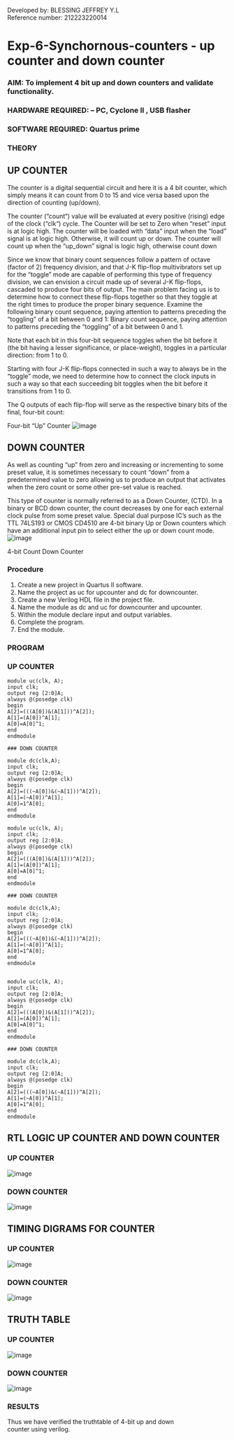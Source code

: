 Developed by: BLESSING JEFFREY Y.L<br>
Reference number: 212223220014


# Exp-6-Synchornous-counters - up counter and down counter 
### AIM: To implement 4 bit up and down counters and validate  functionality.
### HARDWARE REQUIRED:  – PC, Cyclone II , USB flasher
### SOFTWARE REQUIRED:   Quartus prime
### THEORY 

## UP COUNTER 
The counter is a digital sequential circuit and here it is a 4 bit counter, which simply means it can count from 0 to 15 and vice versa based upon the direction of counting (up/down). 

The counter (“count“) value will be evaluated at every positive (rising) edge of the clock (“clk“) cycle.
The Counter will be set to Zero when “reset” input is at logic high.
The counter will be loaded with “data” input when the “load” signal is at logic high. Otherwise, it will count up or down.
The counter will count up when the “up_down” signal is logic high, otherwise count down

Since we know that binary count sequences follow a pattern of octave (factor of 2) frequency division, and that J-K flip-flop multivibrators set up for the “toggle” mode are capable of performing this type of frequency division, we can envision a circuit made up of several J-K flip-flops, cascaded to produce four bits of output.
The main problem facing us is to determine how to connect these flip-flops together so that they toggle at the right times to produce the proper binary sequence.
Examine the following binary count sequence, paying attention to patterns preceding the “toggling” of a bit between 0 and 1:
Binary count sequence, paying attention to patterns preceding the “toggling” of a bit between 0 and 1.

Note that each bit in this four-bit sequence toggles when the bit before it (the bit having a lesser significance, or place-weight), toggles in a particular direction: from 1 to 0.



 
 

Starting with four J-K flip-flops connected in such a way to always be in the “toggle” mode, we need to determine how to connect the clock inputs in such a way so that each succeeding bit toggles when the bit before it transitions from 1 to 0.

The Q outputs of each flip-flop will serve as the respective binary bits of the final, four-bit count:

 
 

Four-bit “Up” Counter
![image](https://github.com/blessingjeffrey/Exp-7-Synchornous-counters-/assets/149134943/7da534d2-b22d-4aba-942f-fc3beeba23b9)



## DOWN COUNTER 

As well as counting “up” from zero and increasing or incrementing to some preset value, it is sometimes necessary to count “down” from a predetermined value to zero allowing us to produce an output that activates when the zero count or some other pre-set value is reached.

This type of counter is normally referred to as a Down Counter, (CTD). In a binary or BCD down counter, the count decreases by one for each external clock pulse from some preset value. Special dual purpose IC’s such as the TTL 74LS193 or CMOS CD4510 are 4-bit binary Up or Down counters which have an additional input pin to select either the up or down count mode.
![image](https://github.com/blessingjeffrey/Exp-7-Synchornous-counters-/assets/149134943/c2748f5a-d48f-4ac9-9780-627149a533c3)


4-bit Count Down Counter

### Procedure
1. Create a new project in Quartus II software.
2. Name the project as uc for upcounter and dc for downcounter.
3. Create a new Verilog HDL file in the project file.
4. Name the module as dc and uc for downcounter and upcounter.
5. Within the module declare input and output variables.
6. Complete the program.
7. End the module.



### PROGRAM 
### UP COUNTER
```
module uc(clk, A);
input clk;
output reg [2:0]A;
always @(posedge clk)
begin
A[2]=(((A[0])&(A[1]))^A[2]);
A[1]=(A[0])^A[1];
A[0]=A[0]^1;
end
endmodule
```
```
### DOWN COUNTER

module dc(clk,A);
input clk;
output reg [2:0]A;
always @(posedge clk)
begin
A[2]=(((~A[0])&(~A[1]))^A[2]);
A[1]=(~A[0])^A[1];
A[0]=1^A[0];
end
endmodule
```
```
module uc(clk, A);
input clk;
output reg [2:0]A;
always @(posedge clk)
begin
A[2]=(((A[0])&(A[1]))^A[2]);
A[1]=(A[0])^A[1];
A[0]=A[0]^1;
end
endmodule
```
```
### DOWN COUNTER

module dc(clk,A);
input clk;
output reg [2:0]A;
always @(posedge clk)
begin
A[2]=(((~A[0])&(~A[1]))^A[2]);
A[1]=(~A[0])^A[1];
A[0]=1^A[0];
end
endmodule
```
```

module uc(clk, A);
input clk;
output reg [2:0]A;
always @(posedge clk)
begin
A[2]=(((A[0])&(A[1]))^A[2]);
A[1]=(A[0])^A[1];
A[0]=A[0]^1;
end
endmodule
```
```
### DOWN COUNTER

module dc(clk,A);
input clk;
output reg [2:0]A;
always @(posedge clk)
begin
A[2]=(((~A[0])&(~A[1]))^A[2]);
A[1]=(~A[0])^A[1];
A[0]=1^A[0];
end
endmodule
```

## RTL LOGIC UP COUNTER AND DOWN COUNTER  
### UP COUNTER
![image](https://github.com/blessingjeffrey/Exp-7-Synchornous-counters-/assets/149134943/c4c9b21e-4780-4f5b-8f9b-40c14d5bea63)

 
### DOWN COUNTER
![image](https://github.com/blessingjeffrey/Exp-7-Synchornous-counters-/assets/149134943/a8dd2e75-1659-4081-974a-becc0c8f56d0)



 
## TIMING DIGRAMS FOR COUNTER  
### UP COUNTER
![image](https://github.com/blessingjeffrey/Exp-7-Synchornous-counters-/assets/149134943/5fc47514-a4a6-409e-a885-cc76ea144fc5)



### DOWN COUNTER
![image](https://github.com/blessingjeffrey/Exp-7-Synchornous-counters-/assets/149134943/36b44e2b-991e-454f-a207-dcec9929c6b3)


 
## TRUTH TABLE
### UP COUNTER
![image](https://github.com/blessingjeffrey/Exp-7-Synchornous-counters-/assets/149134943/8b54007f-1dc6-4d0d-a491-05f66b4927e7)

 
### DOWN COUNTER
![image](https://github.com/blessingjeffrey/Exp-7-Synchornous-counters-/assets/149134943/63da1ae0-360d-4e0c-a2a9-00e13a18a164)

 

### RESULTS 
Thus we have verified the truthtable of 4-bit up and down counter using verilog.
